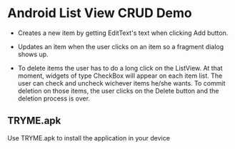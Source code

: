 # Android List View CRUD Demo

- Creates a new item by getting EditText's text when clicking Add button.

- Updates an item when the user clicks on an item so a fragment dialog shows up.

- To delete items the user has to do a long click on the ListView. At that moment, widgets of type CheckBox will appear on each item list. The user can check and uncheck wichever items he/she wants. To commit deletion on those items, the user clicks on the Delete button and the deletion process is over.

## TRYME.apk
Use TRYME.apk to install the application in your device

